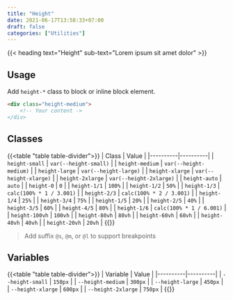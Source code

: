 ```yaml
---
title: "Height"
date: 2021-06-17T13:58:33+07:00
draft: false
categories: ["Utilities"]
---
```


{{< heading text="Height" sub-text="Lorem ipsum sit amet dolor" >}}

## Usage

Add `height-*` class to block or inline block element.

``` html
<div class="height-medium">
    <!-- Your content ->
</div>
```

## Classes

{{<table "table table-divider">}}
| Class | Value |
|----------|----------|
| `height-small` | `var(--height-small)` |
| `height-medium` | `var(--height-medium)` |
| `height-large` | `var(--height-large)` |
| `height-xlarge` | `var(--height-xlarge)` |
| `height-2xlarge` | `var(--height-2xlarge)` |
| `height-auto` | `auto` |
| `height-0` | `0` |
| `height-1/1` | `100%` |
| `height-1/2` | `50%` |
| `height-1/3` | `calc(100% * 1 / 3.001)` |
| `height-2/3` | `calc(100% * 2 / 3.001)` |
| `height-1/4` | `25%` |
| `height-3/4` | `75%` |
| `height-1/5` | `20%` |
| `height-2/5` | `40%` |
| `height-3/5` | `60%` |
| `height-4/5` | `80%` |
| `height-1/6` | `calc(100% * 1 / 6.001)` |
| `height-100vh` | `100vh` |
| `height-80vh` | `80vh` |
| `height-60vh` | `60vh` |
| `height-40vh` | `40vh` |
| `height-20vh` | `20vh` |
{{</table>}}

> Add suffix `@s`, `@m`, or `@l` to support breakpoints

## Variables

{{<table "table table-divider">}}
| Variable | Value |
|----------|----------|
| `--height-small` | `150px` |
| `--height-medium` | `300px` |
| `--height-large` | `450px` |
| `--height-xlarge` | `600px` |
| `--height-2xlarge` | `750px` |
{{</table>}}